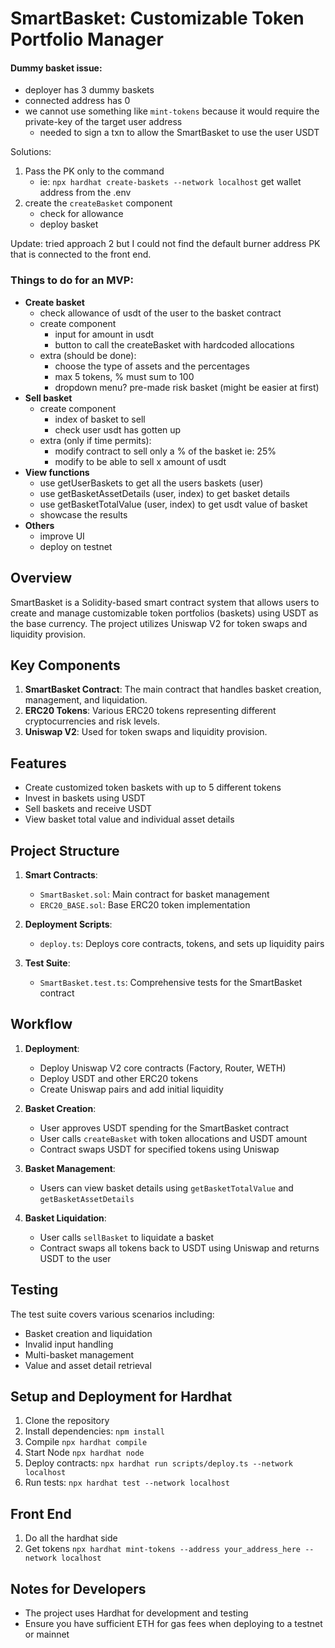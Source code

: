 # SmartBasket: Customizable Token Portfolio Manager


#### Dummy basket issue:
- deployer has 3 dummy baskets
- connected address has 0
- we cannot use something like `mint-tokens` because it would require the private-key of the target user address
   - needed to sign a txn to allow the SmartBasket to use the user USDT

Solutions:
1. Pass the PK only to the command
   - ie: `npx hardhat create-baskets --network localhost` get wallet address from the .env
2. create the `createBasket` component
   - check for allowance
   - deploy basket

Update: tried approach 2 but I could not find the default burner address PK that is connected to the front end. 

### Things to do for an MVP:

- **Create basket**
   - check allowance of usdt of the user to the basket contract
   - create component
      - input for amount in usdt
      - button to call the createBasket with hardcoded allocations
   - extra (should be done):
      - choose the type of assets and the percentages
      - max 5 tokens, % must sum to 100
      - dropdown menu? pre-made risk basket (might be easier at first)
- **Sell basket**
   - create component
      - index of basket to sell
      - check user usdt has gotten up
   - extra (only if time permits):
      - modify contract to sell only a % of the basket ie: 25%
      - modify to be able to sell x amount of usdt
- **View functions**
   - use getUserBaskets to get all the users baskets (user)
   - use getBasketAssetDetails (user, index) to get basket details
   - use getBasketTotalValue (user, index) to get usdt value of basket
   - showcase the results
- **Others**
   - improve UI
   - deploy on testnet

## Overview

SmartBasket is a Solidity-based smart contract system that allows users to create and manage customizable token portfolios (baskets) using USDT as the base currency. The project utilizes Uniswap V2 for token swaps and liquidity provision.

## Key Components

1. **SmartBasket Contract**: The main contract that handles basket creation, management, and liquidation.
2. **ERC20 Tokens**: Various ERC20 tokens representing different cryptocurrencies and risk levels.
3. **Uniswap V2**: Used for token swaps and liquidity provision.

## Features

- Create customized token baskets with up to 5 different tokens
- Invest in baskets using USDT
- Sell baskets and receive USDT
- View basket total value and individual asset details

## Project Structure

1. **Smart Contracts**:
   - `SmartBasket.sol`: Main contract for basket management
   - `ERC20_BASE.sol`: Base ERC20 token implementation

2. **Deployment Scripts**:
   - `deploy.ts`: Deploys core contracts, tokens, and sets up liquidity pairs

3. **Test Suite**:
   - `SmartBasket.test.ts`: Comprehensive tests for the SmartBasket contract

## Workflow

1. **Deployment**:
   - Deploy Uniswap V2 core contracts (Factory, Router, WETH)
   - Deploy USDT and other ERC20 tokens
   - Create Uniswap pairs and add initial liquidity

2. **Basket Creation**:
   - User approves USDT spending for the SmartBasket contract
   - User calls `createBasket` with token allocations and USDT amount
   - Contract swaps USDT for specified tokens using Uniswap

3. **Basket Management**:
   - Users can view basket details using `getBasketTotalValue` and `getBasketAssetDetails`

4. **Basket Liquidation**:
   - User calls `sellBasket` to liquidate a basket
   - Contract swaps all tokens back to USDT using Uniswap and returns USDT to the user

## Testing

The test suite covers various scenarios including:
- Basket creation and liquidation
- Invalid input handling
- Multi-basket management
- Value and asset detail retrieval

## Setup and Deployment for Hardhat

1. Clone the repository
2. Install dependencies: `npm install`
3. Compile `npx hardhat compile`
4. Start Node `npx hardhat node`
5. Deploy contracts: `npx hardhat run scripts/deploy.ts --network localhost`
6. Run tests: `npx hardhat test --network localhost`

## Front End

1. Do all the hardhat side
2. Get tokens `npx hardhat mint-tokens --address your_address_here --network localhost`

## Notes for Developers

- The project uses Hardhat for development and testing
- Ensure you have sufficient ETH for gas fees when deploying to a testnet or mainnet
